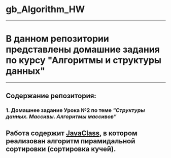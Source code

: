# gb_Algorithm_HW
***
# В данном репозитории представлены домашние задания по курсу **"Алгоритмы и структуры данных"**
***
## Содержание репозитория:
### 1. Домашнее задание Урока №2 по теме *"Структуры данных. Массивы. Алгоритмы массивов"*
Работа содержит [JavaClass](https://github.com/ArturGert/gb_Algorithm_HW/blob/main/homeWork_1.java), в котором реализован алгоритм пирамидальной сортировки (сортировка кучей).
---

